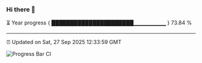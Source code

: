 ### Hi there 👋

⏳ Year progress { ██████████████████████▁▁▁▁▁▁▁▁ } 73.84 %

---

⏰ Updated on Sat, 27 Sep 2025 12:33:59 GMT

![Progress Bar CI](https://github.com/liununu/liununu/workflows/Progress%20Bar%20CI/badge.svg)
